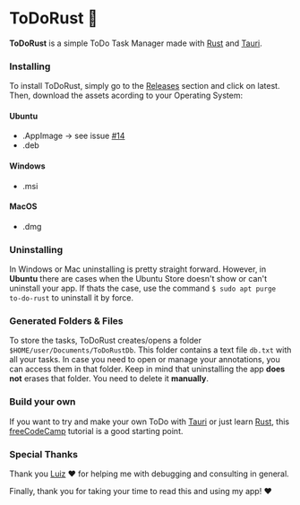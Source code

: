 # ToDoRust 📝

**ToDoRust** is a simple ToDo Task Manager made with [Rust](https://www.rust-lang.org) and [Tauri](https://tauri.studio/en/).

### Installing
To install ToDoRust, simply go to the [Releases](https://github.com/gustavo-tomas/ToDoRust/releases) section and click on latest. Then, download the assets acording to your Operating System:

#### Ubuntu
- .AppImage -> see issue [#14](https://github.com/gustavo-tomas/ToDoRust/issues/14)
- .deb

#### Windows
- .msi

#### MacOS
- .dmg

### Uninstalling
In Windows or Mac uninstalling is pretty straight forward. However, in **Ubuntu** there are cases when the Ubuntu Store doesn't show or can't uninstall your app. If thats the case, use the command `$ sudo apt purge to-do-rust` to uninstall it by force.

### Generated Folders & Files
To store the tasks, ToDoRust creates/opens a folder `$HOME/user/Documents/ToDoRustDb`. This folder contains a text file `db.txt` with all your tasks. In case you need to open or manage your annotations, you can access them in that folder. Keep in mind that uninstalling the app **does not** erases that folder. You need to delete it **manually**.

### Build your own
If you want to try and make your own ToDo with [Tauri](https://github.com/tauri-apps/tauri) or just learn [Rust](https://www.rust-lang.org), this [freeCodeCamp](https://www.freecodecamp.org/news/how-to-build-a-to-do-app-with-rust/) tutorial is a good starting point.

### Special Thanks
Thank you [Luiz](https://github.com/luizschonarth) ❤️ for helping me with debugging and consulting in general.

Finally, thank you for taking your time to read this and using my app! ❤️

